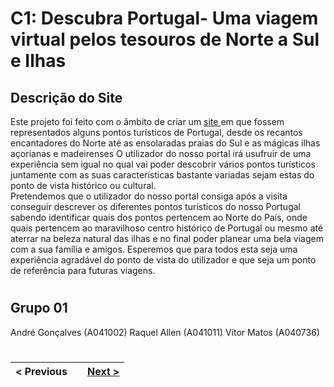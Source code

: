 # C1: Descubra Portugal- Uma viagem virtual pelos tesouros de Norte a Sul e Ilhas

## Descrição do Site

Este projeto foi feito com o âmbito de criar um <a href="https://tiwm23tig01.netlify.app">site </a>em que fossem representados alguns pontos turísticos de Portugal, desde os recantos encantadores do Norte até as ensolaradas praias do Sul e as mágicas ilhas açorianas e madeirenses 
O utilizador do nosso portal irá usufruir de uma experiência sem igual no qual vai poder descobrir vários pontos turísticos juntamente com as suas características bastante variadas sejam estas do ponto de vista histórico ou cultural.  
Pretendemos que o utilizador do nosso portal consiga após a visita conseguir descrever os diferentes pontos turísticos do nosso Portugal sabendo identificar quais dos pontos pertencem ao Norte do País, onde quais pertencem ao maravilhoso centro histórico de Portugal ou mesmo até aterrar na beleza natural das ilhas e no final poder planear uma bela viagem com a sua família e amigos. Esperemos que para todos esta seja uma experiência agradável do ponto de vista do utilizador e que seja um ponto de referência para futuras viagens.

#

## Grupo 01
André Gonçalves (A041002)
Raquel Allen (A041011)
Vítor Matos (A040736)

#

< Previous || [Next >](c2.md)
:--- | :---: | ---: 
